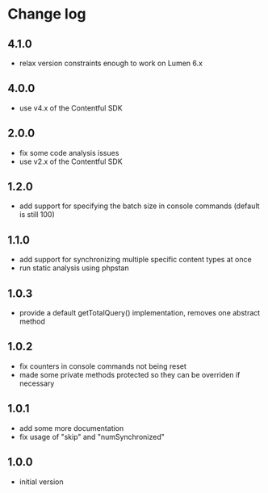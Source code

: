 # Change log

## 4.1.0

* relax version constraints enough to work on Lumen 6.x

## 4.0.0

* use v4.x of the Contentful SDK

## 2.0.0

* fix some code analysis issues
* use v2.x of the Contentful SDK

## 1.2.0

* add support for specifying the batch size in console commands (default is still 100)

## 1.1.0

* add support for synchronizing multiple specific content types at once
* run static analysis using phpstan

## 1.0.3

* provide a default getTotalQuery() implementation, removes one abstract method

## 1.0.2

* fix counters in console commands not being reset
* made some private methods protected so they can be overriden if necessary

## 1.0.1

* add some more documentation
* fix usage of "skip" and "numSynchronized"

## 1.0.0

* initial version
